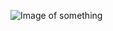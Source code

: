 ![Image of something](https://camo.githubusercontent.com/5215e6fe0e2fc740eb8d91fe380287294fcacca5/68747470733a2f2f6f63746f6465782e6769746875622e636f6d2f696d616765732f79616b746f6361742e706e67)
